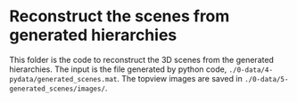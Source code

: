 # Reconstruct the scenes from generated hierarchies
This folder is the code to reconstruct the 3D scenes from the generated hierarchies.
The input is the file generated by python code, `./0-data/4-pydata/generated_scenes.mat`.
The topview images are saved in `./0-data/5-generated_scenes/images/`.